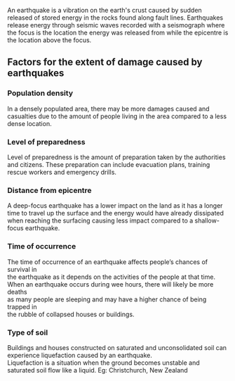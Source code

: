 An earthquake is a vibration on the earth's crust caused by sudden released of stored energy in the rocks found along fault lines.
Earthquakes release energy through seismic waves recorded with a seismograph where the focus is the location the energy was released from while the epicentre is the location above the focus.

## Factors for the extent of damage caused by earthquakes
### Population density
In a densely populated area, there may be more damages caused and casualties due to the amount of people living in the area compared to a less dense location.
### Level of preparedness
Level of preparedness is the amount of preparation taken by the authorities and citizens. These preparation can include evacuation plans, training rescue workers and emergency drills.
### Distance from epicentre
A deep-focus earthquake has a lower impact on the land as it has a longer time to travel up the surface and the energy would have already dissipated when reaching the surfacing causing less impact compared to a shallow-focus earthquake.
### Time of occurrence
The time of occurrence of an earthquake affects people’s chances of survival in  
the earthquake as it depends on the activities of the people at that time.  
When an earthquake occurs during wee hours, there will likely be more deaths  
as many people are sleeping and may have a higher chance of being trapped in  
the rubble of collapsed houses or buildings.
### Type of soil
Buildings and houses constructed on saturated and unconsolidated soil can  
experience liquefaction caused by an earthquake.  
Liquefaction is a situation when the ground becomes unstable and  
saturated soil flow like a liquid.
Eg: Christchurch, New Zealand